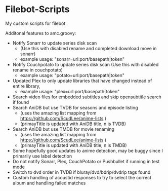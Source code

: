 # Filebot-Scripts
My custom scripts for filebot

Additonal features to amc.groovy:
* Notify Sonarr to update series disk scan
  * (Use this with disabled rename and completed download move in sonarr) 
  * example usage: "sonarr=url:port/basepath|token"
* Notify Couchpotato to update series disk scan (Use this with disabled rename in couchpotato)
  * example usage: "potato=url:port/basepath|token"
* Updated Plex to only update libraries that have changed instead of entire library,
  * example usage: "plex=url:port/basepath|token"
* Search video files for embedded subtitles and skip opensubtitle search if found
* Search AniDB but use TVDB for seasons and episode listing 
  * (uses the amazing list mapping from https://github.com/ScudLee/anime-lists )
  * (primayTitle is updated with AniDB title, n is TVDB)
* Search AniDB but use TMDB for movie renaming 
  * (uses the amazing list mapping from https://github.com/ScudLee/anime-lists ) 
  * (primayTitle is updated with AniDB title, n is TMDB)
* Some hopefully good updates to anime detection, may be buggy since I primarily use label detection
* Do not notify Sonarr, Plex, CouchPotato or Pushbullet if running in test mode
* Switch to dvd order in TVDB if bluray/dvd/bdrip/dvdrip tags found
* Custom handling of acoustid responses to try to select the correct album and handling failed matches
